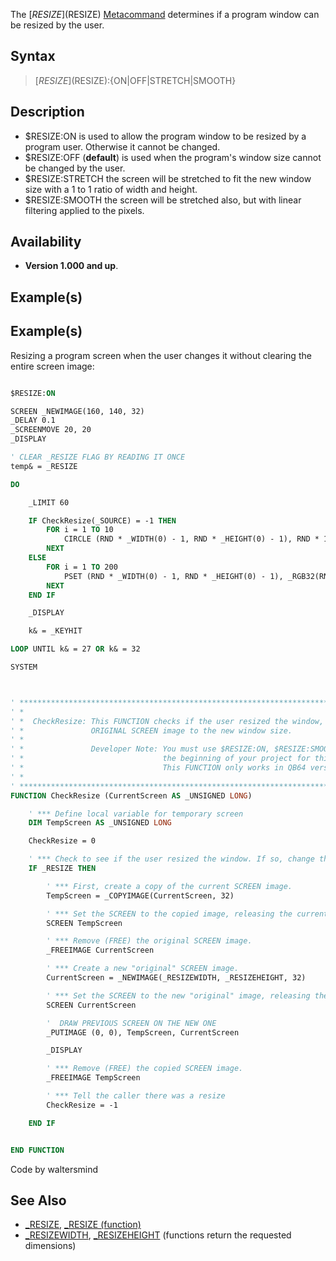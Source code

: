 The [$RESIZE]($RESIZE) [Metacommand](Metacommand) determines if a program window can be resized by the user.


## Syntax

>  [$RESIZE]($RESIZE):{ON|OFF|STRETCH|SMOOTH}


## Description

* $RESIZE:ON is used to allow the program window to be resized by a program user. Otherwise it cannot be changed.
* $RESIZE:OFF (**default**) is used when the program's window size cannot be changed by the user.
* $RESIZE:STRETCH the screen will be stretched to fit the new window size with a 1 to 1 ratio of width and height.
* $RESIZE:SMOOTH the screen will be stretched also, but with linear filtering applied to the pixels.


## Availability

* **Version 1.000 and up**.


## Example(s)

## Example(s)
 Resizing a program screen when the user changes it without clearing the entire screen image:

```vb

$RESIZE:ON

SCREEN _NEWIMAGE(160, 140, 32)
_DELAY 0.1
_SCREENMOVE 20, 20
_DISPLAY

' CLEAR _RESIZE FLAG BY READING IT ONCE
temp& = _RESIZE

DO

    _LIMIT 60

    IF CheckResize(_SOURCE) = -1 THEN
        FOR i = 1 TO 10
            CIRCLE (RND * _WIDTH(0) - 1, RND * _HEIGHT(0) - 1), RND * 100 + 5, _RGB32(RND * 255, RND * 255, RND * 255)
        NEXT
    ELSE
        FOR i = 1 TO 200
            PSET (RND * _WIDTH(0) - 1, RND * _HEIGHT(0) - 1), _RGB32(RND * 255, RND * 255, RND * 255)
        NEXT
    END IF

    _DISPLAY

    k& = _KEYHIT

LOOP UNTIL k& = 27 OR k& = 32

SYSTEM



' *************************************************************************************************
' *                                                                                               *
' *  CheckResize: This FUNCTION checks if the user resized the window, and if so, recreates the   *
' *               ORIGINAL SCREEN image to the new window size.                                   *
' *                                                                                               *
' *               Developer Note: You must use $RESIZE:ON, $RESIZE:SMOOTH, or $RESIZE:SMOOTH at   *
' *                               the beginning of your project for this to work.                 *
' *                               This FUNCTION only works in QB64 version 1.000 and up.          *
' *                                                                                               *
' *************************************************************************************************
FUNCTION CheckResize (CurrentScreen AS _UNSIGNED LONG)

    ' *** Define local variable for temporary screen
    DIM TempScreen AS _UNSIGNED LONG

    CheckResize = 0

    ' *** Check to see if the user resized the window. If so, change the SCREEN image to the correct size.
    IF _RESIZE THEN

        ' *** First, create a copy of the current SCREEN image.
        TempScreen = _COPYIMAGE(CurrentScreen, 32)

        ' *** Set the SCREEN to the copied image, releasing the current SCREEN image.
        SCREEN TempScreen

        ' *** Remove (FREE) the original SCREEN image.
        _FREEIMAGE CurrentScreen

        ' *** Create a new "original" SCREEN image.
        CurrentScreen = _NEWIMAGE(_RESIZEWIDTH, _RESIZEHEIGHT, 32)

        ' *** Set the SCREEN to the new "original" image, releasing the copied SCREEN image.
        SCREEN CurrentScreen

        '  DRAW PREVIOUS SCREEN ON THE NEW ONE
        _PUTIMAGE (0, 0), TempScreen, CurrentScreen

        _DISPLAY

        ' *** Remove (FREE) the copied SCREEN image.
        _FREEIMAGE TempScreen

        ' *** Tell the caller there was a resize
        CheckResize = -1

    END IF


END FUNCTION

```
Code by waltersmind


## See Also

* [_RESIZE](_RESIZE), [_RESIZE (function)](_RESIZE-(function))
* [_RESIZEWIDTH](_RESIZEWIDTH), [_RESIZEHEIGHT](_RESIZEHEIGHT) (functions return the requested dimensions)




